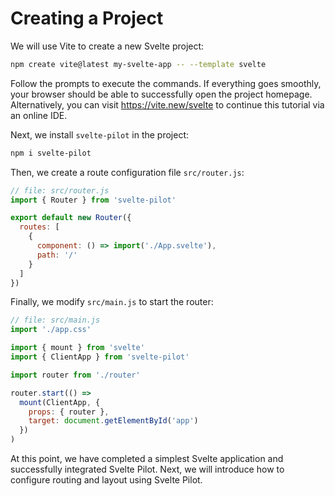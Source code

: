 # Creating a Project

We will use Vite to create a new Svelte project:

```sh
npm create vite@latest my-svelte-app -- --template svelte
```

Follow the prompts to execute the commands. If everything goes smoothly, your browser should be able to successfully open the project homepage. Alternatively, you can visit https://vite.new/svelte to continue this tutorial via an online IDE.

Next, we install `svelte-pilot` in the project:

```sh
npm i svelte-pilot
```

Then, we create a route configuration file `src/router.js`:

```js
// file: src/router.js
import { Router } from 'svelte-pilot'

export default new Router({
  routes: [
    {
      component: () => import('./App.svelte'),
      path: '/'
    }
  ]
})
```

Finally, we modify `src/main.js` to start the router:

```js
// file: src/main.js
import './app.css'

import { mount } from 'svelte'
import { ClientApp } from 'svelte-pilot'

import router from './router'

router.start(() =>
  mount(ClientApp, {
    props: { router },
    target: document.getElementById('app')
  })
)
```

At this point, we have completed a simplest Svelte application and successfully integrated Svelte Pilot. Next, we will introduce how to configure routing and layout using Svelte Pilot.
